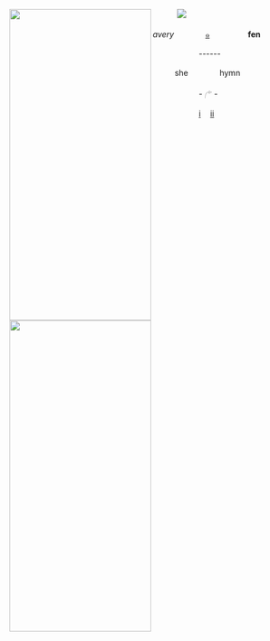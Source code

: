  ㅤㅤㅤ       ![](https://komarev.com/ghpvc/?username=DONTTURNLEFT&color=809760&label=TheMostMayo&style=flat-square)
<img align="left" width="250" height="550" src="https://i.postimg.cc/PqRSCKhr/Untitled2116-20251030202138.png">

<p align="left"><i>avery</i>ㅤㅤㅤㅤ
<a href="rentry.co/seraphiel_here">๑</a><b> ㅤㅤㅤㅤㅤfen</b>
</p>
<p align="left">ㅤㅤㅤㅤㅤㅤ  ------ㅤㅤㅤ</p>
<p align="left">ㅤㅤㅤshe ㅤㅤㅤㅤhymn </p>
<p align="left">ㅤㅤㅤㅤㅤㅤ  - 𓂐 -ㅤㅤ</p>
<p align="left"> ㅤㅤㅤㅤㅤ ㅤ<a href="jophieloftricolour.atabook.org">i</a>ㅤ <a href="https://drive.google.com/drive/folders/1Zv7eBKziKf5Rb_IhlFNFxMizdhn3lYwk">ii</a></p>

<img align="left" width="250" height="550" src="https://i.postimg.cc/3JftVHrz/Untitled2120-20251030224108.png">
